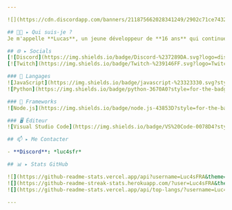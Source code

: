 ```yaml
---

![](https://cdn.discordapp.com/banners/211875662028341249/2902c71ce7432ea4bda59fea2e1e3e15.png?size=1024)

## 🧑‍💻 ▸ Qui suis-je ?  
Je m'appelle **Lucas**, un jeune développeur de **16 ans** qui continue d'apprendre et d'explorer le monde du code.  

## 🌐 ▸ Socials  
[![Discord](https://img.shields.io/badge/Discord-%237289DA.svg?logo=discord&logoColor=white)](https://discord.gg/rvn)  
[![Twitch](https://img.shields.io/badge/Twitch-%239146FF.svg?logo=Twitch&logoColor=white)](https://twitch.tv/lucasfr)  

### 📜 Langages  
![JavaScript](https://img.shields.io/badge/javascript-%23323330.svg?style=for-the-badge&logo=javascript&logoColor=%23F7DF1E)  
![Python](https://img.shields.io/badge/python-3670A0?style=for-the-badge&logo=python&logoColor=ffdd54)  

### 🚀 Frameworks  
![Node.js](https://img.shields.io/badge/node.js-43853D?style=for-the-badge&logo=node.js&logoColor=white)  

### 🖥️ Éditeur  
![Visual Studio Code](https://img.shields.io/badge/VS%20Code-0078D4?style=for-the-badge&logo=visual%20studio%20code&logoColor=white)  

## 📫 ▸ Me Contacter  

- **Discord**: *luc4sfr*  

## 📊 ▸ Stats GitHub  

![](https://github-readme-stats.vercel.app/api?username=Luc4sFRA&theme=tokyonight&hide_border=false&include_all_commits=true&count_private=true)  
![](https://github-readme-streak-stats.herokuapp.com/?user=Luc4sFRA&theme=tokyonight&hide_border=false)  
![](https://github-readme-stats.vercel.app/api/top-langs/?username=Luc4sFRA&theme=tokyonight&hide_border=false&include_all_commits=true&count_private=true&layout=compact)  

--- 
```

